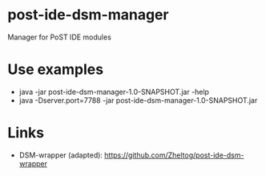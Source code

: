 # post-ide-dsm-manager
Manager for PoST IDE modules
 
# Use examples

- java -jar post-ide-dsm-manager-1.0-SNAPSHOT.jar -help
- java -Dserver.port=7788 -jar post-ide-dsm-manager-1.0-SNAPSHOT.jar

# Links

- DSM-wrapper (adapted): https://github.com/Zheltog/post-ide-dsm-wrapper
